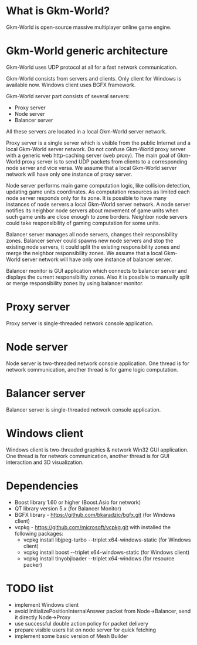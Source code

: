 # What is Gkm-World?

Gkm-World is open-source massive multiplayer online game engine.

# Gkm-World generic architecture

Gkm-World uses UDP protocol at all for a fast network communication.

Gkm-World consists from servers and clients. Only client for Windows is available now.
Windows client uses BGFX framework.

Gkm-World server part consists of several servers:

* Proxy server
* Node server
* Balancer server

All these servers are located in a local Gkm-World server network.

Proxy server is a single server which is visible from the public Internet and a local Gkm-World server network.
Do not confuse Gkm-World proxy server with a generic web http-caching server (web proxy).
The main goal of Gkm-World proxy server is to send UDP packets from clients to a corresponding node server
and vice versa. We assume that a local Gkm-World server network will have only one instance of proxy server.

Node server performs main game computation logic, like collision detection, updating game units coordinates.
As computation resources as limited each node server responds only for its zone.
It is possible to have many instances of node servers a local Gkm-World server network.
A node server notifies its neighbor node servers about movement of game units when such game units
are close enough to zone borders. Neighbor node servers could take responsibility of gaming computation
for some units.

Balancer server manages all node servers, changes their responsibility zones.
Balancer server could spawns new node servers and stop the existing node servers,
it could split the existing responsibility zones and merge the neighbor responsibility zones.
We assume that a local Gkm-World server network will have only one instance of balancer server.

Balancer monitor is GUI application which connects to balancer server and displays the current responsibility zones.
Also it is possible to manually split or merge responsibility zones by using balancer monitor.

# Proxy server

Proxy server is single-threaded network console application.

# Node server

Node server is two-threaded network console application.
One thread is for network communication, another thread is for game logic computation.

# Balancer server

Balancer server is single-threaded network console application.

# Windows client

Windows client is two-threaded graphics & network Win32 GUI application.
One thread is for network communication,
another thread is for GUI interaction and 3D visualization.

# Dependencies
* Boost library 1.60 or higher (Boost.Asio for network)
* QT library version 5.x (for Balancer Monitor)
* BGFX library - https://github.com/bkaradzic/bgfx.git (for Windows client)
* vcpkg - https://github.com/microsoft/vcpkg.git with installed the following packages:
  * vcpkg install libjpeg-turbo --triplet x64-windows-static (for Windows client)
  * vcpkg install boost --triplet x64-windows-static (for Windows client)
  * vcpkg install tinyobjloader --triplet x64-windows (for resource packer)

# TODO list
* implement Windows client
* avoid InitializePositionInternalAnswer packet from Node->Balancer, send it directly Node->Proxy
* use successful double action policy for packet delivery
* prepare visible users list on node server for quick fetching
* implement some basic version of Mesh Builder
